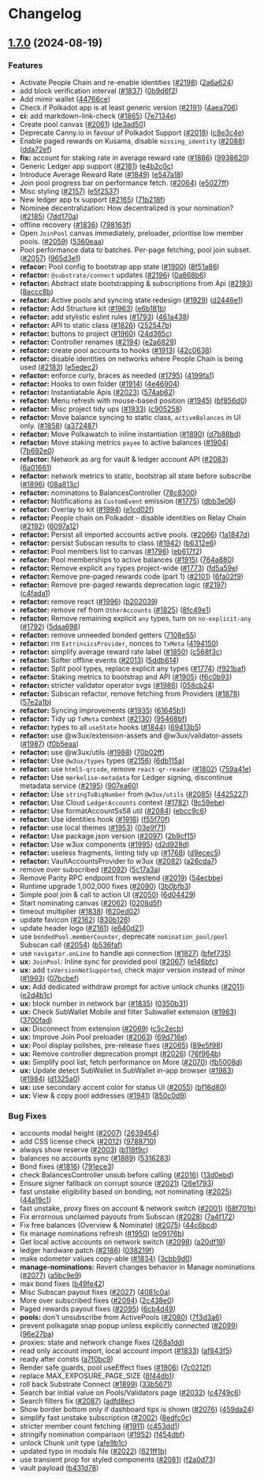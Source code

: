 # Changelog

## [1.7.0](https://github.com/mimir-labs/polkadot-staking-dashboard/compare/v1.6.0...v1.7.0) (2024-08-19)


### Features

* Activate People Chain and re-enable identities ([#2198](https://github.com/mimir-labs/polkadot-staking-dashboard/issues/2198)) ([2a6a624](https://github.com/mimir-labs/polkadot-staking-dashboard/commit/2a6a6245037a52e4a2666712d77c48cc7eabd3c6))
* add block verification interval ([#1837](https://github.com/mimir-labs/polkadot-staking-dashboard/issues/1837)) ([0b9d6f2](https://github.com/mimir-labs/polkadot-staking-dashboard/commit/0b9d6f2d0737b0713410143bfb134bcfe5bb485d))
* Add mimir wallet ([44766ce](https://github.com/mimir-labs/polkadot-staking-dashboard/commit/44766ce31d3f5f3786a06b675793011d2363a30e))
* Check if Polkadot app is at least generic version ([#2191](https://github.com/mimir-labs/polkadot-staking-dashboard/issues/2191)) ([4aea706](https://github.com/mimir-labs/polkadot-staking-dashboard/commit/4aea706af315d816c0c31003b46b5139937b0b98))
* **ci:** add markdown-link-check ([#1865](https://github.com/mimir-labs/polkadot-staking-dashboard/issues/1865)) ([7e7134e](https://github.com/mimir-labs/polkadot-staking-dashboard/commit/7e7134ea2a42ec56d095e0809a4eaa05f94ad793))
* Create pool canvas ([#2061](https://github.com/mimir-labs/polkadot-staking-dashboard/issues/2061)) ([de3ad50](https://github.com/mimir-labs/polkadot-staking-dashboard/commit/de3ad50ed2eda49a0378a26c22fb8a48fdc9e305))
* Deprecate Canny.io in favour of Polkadot Support ([#2018](https://github.com/mimir-labs/polkadot-staking-dashboard/issues/2018)) ([c8e3c4e](https://github.com/mimir-labs/polkadot-staking-dashboard/commit/c8e3c4ea84c643fa3b2e35f3bf932ec8d23cba57))
* Enable paged rewards on Kusama, disable `missing_identity` ([#2088](https://github.com/mimir-labs/polkadot-staking-dashboard/issues/2088)) ([dda72ef](https://github.com/mimir-labs/polkadot-staking-dashboard/commit/dda72efb2f6569ecca99c67258d8ab732371f07b))
* **fix:** account for staking rate in average reward rate ([#1886](https://github.com/mimir-labs/polkadot-staking-dashboard/issues/1886)) ([9938620](https://github.com/mimir-labs/polkadot-staking-dashboard/commit/9938620ee417bd42761a6e63828e3dd3ab8e7ee2))
* Generic Ledger app support ([#2181](https://github.com/mimir-labs/polkadot-staking-dashboard/issues/2181)) ([e4b2c0c](https://github.com/mimir-labs/polkadot-staking-dashboard/commit/e4b2c0cc13490605a148578f4f79cbd809042d66))
* Introduce Average Reward Rate  ([#1849](https://github.com/mimir-labs/polkadot-staking-dashboard/issues/1849)) ([e547a18](https://github.com/mimir-labs/polkadot-staking-dashboard/commit/e547a1862ec27de233434f181322b7bd984bc665))
* Join pool progress bar on performance fetch. ([#2064](https://github.com/mimir-labs/polkadot-staking-dashboard/issues/2064)) ([e5027ff](https://github.com/mimir-labs/polkadot-staking-dashboard/commit/e5027fffc3151dbdf0c4b7cce09f37aaeb184971))
* Misc styling ([#2157](https://github.com/mimir-labs/polkadot-staking-dashboard/issues/2157)) ([e5f2537](https://github.com/mimir-labs/polkadot-staking-dashboard/commit/e5f2537e35b791565f4e652db622ce48b0722a33))
* New ledger app tx support ([#2165](https://github.com/mimir-labs/polkadot-staking-dashboard/issues/2165)) ([71b218f](https://github.com/mimir-labs/polkadot-staking-dashboard/commit/71b218fc6a8f087f31e66a4499d540cf03d2a768))
* Nominee decentralization: How decentralized is your nomination? ([#2185](https://github.com/mimir-labs/polkadot-staking-dashboard/issues/2185)) ([7dd170a](https://github.com/mimir-labs/polkadot-staking-dashboard/commit/7dd170a7a50cf1e6b41c5f68d65fcf9743acc8da))
* offline recovery ([#1836](https://github.com/mimir-labs/polkadot-staking-dashboard/issues/1836)) ([798163f](https://github.com/mimir-labs/polkadot-staking-dashboard/commit/798163f95f1ea96ce612e9d43d1ec7cf38c71b2e))
* Open `JoinPool` canvas immediately,  preloader, prioritise low member pools. ([#2059](https://github.com/mimir-labs/polkadot-staking-dashboard/issues/2059)) ([5360eaa](https://github.com/mimir-labs/polkadot-staking-dashboard/commit/5360eaa17ef08b6b602d21967d9174f2eed9cf83))
* Pool performance data to batches. Per-page fetching, pool join subset. ([#2057](https://github.com/mimir-labs/polkadot-staking-dashboard/issues/2057)) ([965d3e1](https://github.com/mimir-labs/polkadot-staking-dashboard/commit/965d3e182c77e0b6d46c2d1c603e74a30cd7be92))
* **refacor:** Pool config to bootstrap app state ([#1900](https://github.com/mimir-labs/polkadot-staking-dashboard/issues/1900)) ([8f51a86](https://github.com/mimir-labs/polkadot-staking-dashboard/commit/8f51a8672b843b7cd7172144e2157148d03325ca))
* **refactor:** `@substrate/connect` updates ([#2196](https://github.com/mimir-labs/polkadot-staking-dashboard/issues/2196)) ([0a868b6](https://github.com/mimir-labs/polkadot-staking-dashboard/commit/0a868b6c16cc0d0485ea8771c18e70a84ec1639a))
* **refactor:** Abstract state bootstrapping & subscriptions from Api ([#2193](https://github.com/mimir-labs/polkadot-staking-dashboard/issues/2193)) ([8accc8b](https://github.com/mimir-labs/polkadot-staking-dashboard/commit/8accc8bc5ba0ac8c39bfd0b5815ad85fd3b08991))
* **refactor:** Active pools and syncing state redesign ([#1929](https://github.com/mimir-labs/polkadot-staking-dashboard/issues/1929)) ([d2446e1](https://github.com/mimir-labs/polkadot-staking-dashboard/commit/d2446e1140fff47424984ec37e6233388b9f542b))
* **refactor:** Add Structure kit ([#1963](https://github.com/mimir-labs/polkadot-staking-dashboard/issues/1963)) ([e6b181b](https://github.com/mimir-labs/polkadot-staking-dashboard/commit/e6b181be92c4abf706fd3b7bbe43bbf86abb6318))
* **refactor:** add stylistic eslint rules ([#1793](https://github.com/mimir-labs/polkadot-staking-dashboard/issues/1793)) ([461a438](https://github.com/mimir-labs/polkadot-staking-dashboard/commit/461a438cbf05b7a104efea52857356733773121a))
* **refactor:** API to static class ([#1826](https://github.com/mimir-labs/polkadot-staking-dashboard/issues/1826)) ([252547b](https://github.com/mimir-labs/polkadot-staking-dashboard/commit/252547ba299c3d5ecff773da4da47a458bd27cae))
* **refactor:** buttons to project ([#1960](https://github.com/mimir-labs/polkadot-staking-dashboard/issues/1960)) ([24d365c](https://github.com/mimir-labs/polkadot-staking-dashboard/commit/24d365cc7bc4ec42ff7240a5fd7d0b24285b94d4))
* **refactor:** Controller renames ([#2194](https://github.com/mimir-labs/polkadot-staking-dashboard/issues/2194)) ([e2a6829](https://github.com/mimir-labs/polkadot-staking-dashboard/commit/e2a682948ba3e19032b753135b8dc684d1eaf84e))
* **refactor:** create pool accounts to hooks ([#1913](https://github.com/mimir-labs/polkadot-staking-dashboard/issues/1913)) ([42c0638](https://github.com/mimir-labs/polkadot-staking-dashboard/commit/42c0638f464662e741085966a886bb2fdf00c4b2))
* **refactor:** disable identities on networks where People Chain is being used ([#2183](https://github.com/mimir-labs/polkadot-staking-dashboard/issues/2183)) ([e5edec2](https://github.com/mimir-labs/polkadot-staking-dashboard/commit/e5edec27f20c3a26d1c3398195311ccd49cfd57e))
* **refactor:** enforce curly, braces as needed ([#1795](https://github.com/mimir-labs/polkadot-staking-dashboard/issues/1795)) ([4199fa1](https://github.com/mimir-labs/polkadot-staking-dashboard/commit/4199fa1a16b39df8c47210ce4fdf9bafdb98997e))
* **refactor:** Hooks to own folder ([#1914](https://github.com/mimir-labs/polkadot-staking-dashboard/issues/1914)) ([4e46904](https://github.com/mimir-labs/polkadot-staking-dashboard/commit/4e469041aeafcddd51e2abbc36d2a453529a4bff))
* **refactor:** Instantiatable Apis ([#2023](https://github.com/mimir-labs/polkadot-staking-dashboard/issues/2023)) ([574ab62](https://github.com/mimir-labs/polkadot-staking-dashboard/commit/574ab62ad6e9e9081e90466339a69337d0fb5999))
* **refactor:** Menu refresh with mouse-based position ([#1945](https://github.com/mimir-labs/polkadot-staking-dashboard/issues/1945)) ([bf856d0](https://github.com/mimir-labs/polkadot-staking-dashboard/commit/bf856d0610a7dc2df844440ea895496e39666148))
* **refactor:** Misc project tidy ups ([#1933](https://github.com/mimir-labs/polkadot-staking-dashboard/issues/1933)) ([c905258](https://github.com/mimir-labs/polkadot-staking-dashboard/commit/c905258ddc5587b41febfa4266fd388bf00ee75e))
* **refactor:** Move balance syncing to static class, `activeBalances` in UI only. ([#1858](https://github.com/mimir-labs/polkadot-staking-dashboard/issues/1858)) ([a372487](https://github.com/mimir-labs/polkadot-staking-dashboard/commit/a3724879f377c38baf0e9b04e03749e0e2f65ee0))
* **refactor:** Move Polkawatch to inline instantiation ([#1890](https://github.com/mimir-labs/polkadot-staking-dashboard/issues/1890)) ([d7b88bd](https://github.com/mimir-labs/polkadot-staking-dashboard/commit/d7b88bd57701c16ad143a6e2b70897b5086f82f6))
* **refactor:** Move staking metrics `payee` to active balances ([#1904](https://github.com/mimir-labs/polkadot-staking-dashboard/issues/1904)) ([7b692e0](https://github.com/mimir-labs/polkadot-staking-dashboard/commit/7b692e06006448604929ec23fe510a7c7492141b))
* **refactor:** Network as arg for vault & ledger account API ([#2083](https://github.com/mimir-labs/polkadot-staking-dashboard/issues/2083)) ([6a01661](https://github.com/mimir-labs/polkadot-staking-dashboard/commit/6a01661ae6cc03eb8c8bc8bc0448b5435a583ca3))
* **refactor:** network metrics to static, bootstrap all state before subscribe ([#1896](https://github.com/mimir-labs/polkadot-staking-dashboard/issues/1896)) ([08a813c](https://github.com/mimir-labs/polkadot-staking-dashboard/commit/08a813c7d47d2055984f7d32c1d8b34bec9791f4))
* **refactor:** nominatons to BalancesController ([78c8300](https://github.com/mimir-labs/polkadot-staking-dashboard/commit/78c8300dd1046a261dfda888f9d5ac4d0c916e20))
* **refactor:** Notifications as `CustomEvent` emission ([#1775](https://github.com/mimir-labs/polkadot-staking-dashboard/issues/1775)) ([dbb3e06](https://github.com/mimir-labs/polkadot-staking-dashboard/commit/dbb3e06859f19f878b4afbd0d372c9b12a9ffc97))
* **refactor:** Overlay to kit ([#1994](https://github.com/mimir-labs/polkadot-staking-dashboard/issues/1994)) ([e1cd02f](https://github.com/mimir-labs/polkadot-staking-dashboard/commit/e1cd02fca5dece54e412dbd4625c9108bbe1c394))
* **refactor:** People chain on Polkadot - disable identities on Relay Chain ([#2192](https://github.com/mimir-labs/polkadot-staking-dashboard/issues/2192)) ([6097a12](https://github.com/mimir-labs/polkadot-staking-dashboard/commit/6097a12b36177fbf84f1cf565233d3f36b72a6d9))
* **refactor:** Persist all imported accounts active pools. ([#2066](https://github.com/mimir-labs/polkadot-staking-dashboard/issues/2066)) ([1a1847d](https://github.com/mimir-labs/polkadot-staking-dashboard/commit/1a1847deb0d4763b893335293c85dbe8d3f330b1))
* **refactor:** persist Subscan results to class ([#1942](https://github.com/mimir-labs/polkadot-staking-dashboard/issues/1942)) ([b6312e6](https://github.com/mimir-labs/polkadot-staking-dashboard/commit/b6312e60c62daef57f4fe14aaa0cc04db03eeaba))
* **refactor:** Pool members list to canvas ([#1796](https://github.com/mimir-labs/polkadot-staking-dashboard/issues/1796)) ([eb617f2](https://github.com/mimir-labs/polkadot-staking-dashboard/commit/eb617f274d6df26450502cfdef4bfcda5d657de4))
* **refactor:** Pool memberships to active balances ([#1915](https://github.com/mimir-labs/polkadot-staking-dashboard/issues/1915)) ([764a880](https://github.com/mimir-labs/polkadot-staking-dashboard/commit/764a880e0640416a5ad88b69d2e84887624b8f11))
* **refactor:** Remove explicit `any` types project-wide ([#1773](https://github.com/mimir-labs/polkadot-staking-dashboard/issues/1773)) ([fd5a59e](https://github.com/mimir-labs/polkadot-staking-dashboard/commit/fd5a59eb5933f3ab11fd48eba8015889a7cc5325))
* **refactor:** Remove pre-paged rewards code (part 1) ([#2101](https://github.com/mimir-labs/polkadot-staking-dashboard/issues/2101)) ([6fa02f9](https://github.com/mimir-labs/polkadot-staking-dashboard/commit/6fa02f9d394930d6f339d46dfc227fc0c70795ad))
* **refactor:** Remove pre-paged rewards deprecation logic ([#2197](https://github.com/mimir-labs/polkadot-staking-dashboard/issues/2197)) ([c4fada1](https://github.com/mimir-labs/polkadot-staking-dashboard/commit/c4fada1e5a616b48fe5c3327c14282eff8f13d75))
* **refactor:** remove react ([#1996](https://github.com/mimir-labs/polkadot-staking-dashboard/issues/1996)) ([b202039](https://github.com/mimir-labs/polkadot-staking-dashboard/commit/b202039b32f504da66dbd10bb57a2f2e383f3004))
* **refactor:** remove ref from `OtherAccounts` ([#1825](https://github.com/mimir-labs/polkadot-staking-dashboard/issues/1825)) ([8fc49e1](https://github.com/mimir-labs/polkadot-staking-dashboard/commit/8fc49e180b0fcd836d8fabe6ac92cc84b6a67a0c))
* **refactor:** Remove remaining explicit `any` types, turn on `no-explicit-any` ([#1792](https://github.com/mimir-labs/polkadot-staking-dashboard/issues/1792)) ([5daa698](https://github.com/mimir-labs/polkadot-staking-dashboard/commit/5daa69827081a485d323cd51d24ab3d558954ec2))
* **refactor:** remove unneeded bonded getters ([7108e55](https://github.com/mimir-labs/polkadot-staking-dashboard/commit/7108e55d3f1aeeb07cdaa7cdb5608425b0d6641a))
* **refactor:** rm `ExtrinsicsProvider`, nonces to `TxMeta` ([4194150](https://github.com/mimir-labs/polkadot-staking-dashboard/commit/41941509cb0d930d53f3fc98a12736b0356c6846))
* **refactor:** simplify average reward rate label ([#1850](https://github.com/mimir-labs/polkadot-staking-dashboard/issues/1850)) ([c568f3c](https://github.com/mimir-labs/polkadot-staking-dashboard/commit/c568f3c32f98fc0924cf60a3f41445a3cfd0d77e))
* **refactor:** Softer offline events ([#2013](https://github.com/mimir-labs/polkadot-staking-dashboard/issues/2013)) ([5ddb614](https://github.com/mimir-labs/polkadot-staking-dashboard/commit/5ddb61435bbf4a0223c4023b6ab0e15c22dbb476))
* **refactor:** Split pool types, replace explicit any types ([#1774](https://github.com/mimir-labs/polkadot-staking-dashboard/issues/1774)) ([f921baf](https://github.com/mimir-labs/polkadot-staking-dashboard/commit/f921baf5a08b3199cd6eff19ea3fb2d2a9897fc3))
* **refactor:** Staking metrics to bootstrap and API ([#1905](https://github.com/mimir-labs/polkadot-staking-dashboard/issues/1905)) ([f6c0b93](https://github.com/mimir-labs/polkadot-staking-dashboard/commit/f6c0b93fc5fcaf2961c91cdeae770d5503766fe8))
* **refactor:** stricter validator operator svgs ([#1986](https://github.com/mimir-labs/polkadot-staking-dashboard/issues/1986)) ([058cb24](https://github.com/mimir-labs/polkadot-staking-dashboard/commit/058cb24dd52e41ebc254522e162c9ba55cb74b5b))
* **refactor:** Subscan refactor, remove fetching from Providers ([#1878](https://github.com/mimir-labs/polkadot-staking-dashboard/issues/1878)) ([57e2a1b](https://github.com/mimir-labs/polkadot-staking-dashboard/commit/57e2a1bed952b41441635dc9eba02b79d63d3fc0))
* **refactor:** Syncing improvements ([#1935](https://github.com/mimir-labs/polkadot-staking-dashboard/issues/1935)) ([61645b1](https://github.com/mimir-labs/polkadot-staking-dashboard/commit/61645b17cb8efb0a1a72532930583ab2c671c1af))
* **refactor:** Tidy up `TxMeta` context ([#2130](https://github.com/mimir-labs/polkadot-staking-dashboard/issues/2130)) ([95468bf](https://github.com/mimir-labs/polkadot-staking-dashboard/commit/95468bfcee68759560d5ea46b399d7c1756c3eaf))
* **refactor:** types to all `useState` hooks ([#1844](https://github.com/mimir-labs/polkadot-staking-dashboard/issues/1844)) ([69413b5](https://github.com/mimir-labs/polkadot-staking-dashboard/commit/69413b5cffb9202de918bbd763d9b8cc049509ef))
* **refactor:** use @w3ux/extension-assets and @w3ux/validator-assets ([#1987](https://github.com/mimir-labs/polkadot-staking-dashboard/issues/1987)) ([f0b5eaa](https://github.com/mimir-labs/polkadot-staking-dashboard/commit/f0b5eaa82b8fdeda0793d376f4c18a05358201dd))
* **refactor:** use @w3ux/utils ([#1988](https://github.com/mimir-labs/polkadot-staking-dashboard/issues/1988)) ([70b02ff](https://github.com/mimir-labs/polkadot-staking-dashboard/commit/70b02ffa860a3e230417f9a4b91f1745ac36de8f))
* **refactor:** Use `@w3ux/types` types ([#2156](https://github.com/mimir-labs/polkadot-staking-dashboard/issues/2156)) ([6db115a](https://github.com/mimir-labs/polkadot-staking-dashboard/commit/6db115a317b1ab3a8eb67e2c0cd08302af8da512))
* **refactor:** use `html5-qrcode`, remove `react-qr-reader` ([#1802](https://github.com/mimir-labs/polkadot-staking-dashboard/issues/1802)) ([759a41e](https://github.com/mimir-labs/polkadot-staking-dashboard/commit/759a41ed0dda7814fbf72eaf5c625a93fc95af4b))
* **refactor:** Use `merkelise-metadata` for Ledger signing, discontinue metadata service ([#2195](https://github.com/mimir-labs/polkadot-staking-dashboard/issues/2195)) ([907ea60](https://github.com/mimir-labs/polkadot-staking-dashboard/commit/907ea603d062af4b0fdaee762e69d106da08b0ac))
* **refactor:** Use `stringToBigNumber` from `@w3ux/utils` ([#2085](https://github.com/mimir-labs/polkadot-staking-dashboard/issues/2085)) ([4425227](https://github.com/mimir-labs/polkadot-staking-dashboard/commit/44252276b95519fc87be89646917eb5fb55680f4))
* **refactor:** Use Cloud `LedgerAccounts` context ([#1782](https://github.com/mimir-labs/polkadot-staking-dashboard/issues/1782)) ([9c59ebe](https://github.com/mimir-labs/polkadot-staking-dashboard/commit/9c59ebeaa7d83dfe45bd21ed7c0df552fab9f13a))
* **refactor:** Use formatAccountSs58 util ([#2084](https://github.com/mimir-labs/polkadot-staking-dashboard/issues/2084)) ([ebcc9c6](https://github.com/mimir-labs/polkadot-staking-dashboard/commit/ebcc9c66babf6b2ce6b3959bf66041d899d2c795))
* **refactor:** Use identities hook ([#1916](https://github.com/mimir-labs/polkadot-staking-dashboard/issues/1916)) ([f55f70f](https://github.com/mimir-labs/polkadot-staking-dashboard/commit/f55f70f165a26615ad3046f30ad4ca50ca62ba96))
* **refactor:** use local themes ([#1953](https://github.com/mimir-labs/polkadot-staking-dashboard/issues/1953)) ([03e9f71](https://github.com/mimir-labs/polkadot-staking-dashboard/commit/03e9f7172a73d74b20fee0831bfd8fdc154f43c2))
* **refactor:** Use package.json version ([#2097](https://github.com/mimir-labs/polkadot-staking-dashboard/issues/2097)) ([2b9cf15](https://github.com/mimir-labs/polkadot-staking-dashboard/commit/2b9cf1526c6f829a9514dcebfd1f9f6140ee4c5d))
* **refactor:** Use w3ux components ([#1995](https://github.com/mimir-labs/polkadot-staking-dashboard/issues/1995)) ([d2d928d](https://github.com/mimir-labs/polkadot-staking-dashboard/commit/d2d928df5945abd73efda33775c02c457b8f948b))
* **refactor:** useless fragments, linting tidy up ([#1768](https://github.com/mimir-labs/polkadot-staking-dashboard/issues/1768)) ([d9ecec5](https://github.com/mimir-labs/polkadot-staking-dashboard/commit/d9ecec52807cbc62b071f2abc2e6c4f1b6b2d177))
* **refactor:** VaultAccountsProvider to w3ux ([#2082](https://github.com/mimir-labs/polkadot-staking-dashboard/issues/2082)) ([a26cda7](https://github.com/mimir-labs/polkadot-staking-dashboard/commit/a26cda7597e05b53f846ae0e535163ca890e4783))
* remove over subscribed ([#2092](https://github.com/mimir-labs/polkadot-staking-dashboard/issues/2092)) ([5c17a3a](https://github.com/mimir-labs/polkadot-staking-dashboard/commit/5c17a3af0f049333b69e4c0364a092d905a438a7))
* Remove Parity RPC endpoint from westend ([#2019](https://github.com/mimir-labs/polkadot-staking-dashboard/issues/2019)) ([54ecbbe](https://github.com/mimir-labs/polkadot-staking-dashboard/commit/54ecbbeb66382d86c59641c90bafa2239574a214))
* Runtime upgrade 1,002,000 fixes ([#2090](https://github.com/mimir-labs/polkadot-staking-dashboard/issues/2090)) ([3b0bfb3](https://github.com/mimir-labs/polkadot-staking-dashboard/commit/3b0bfb380510cea5a882ddd3e72b9fa60184ec7d))
* Simple pool join & call to action UI ([#2050](https://github.com/mimir-labs/polkadot-staking-dashboard/issues/2050)) ([6d04429](https://github.com/mimir-labs/polkadot-staking-dashboard/commit/6d0442947b4322ec949bbb88e82b24720dce4143))
* Start nominating canvas ([#2062](https://github.com/mimir-labs/polkadot-staking-dashboard/issues/2062)) ([0208d5f](https://github.com/mimir-labs/polkadot-staking-dashboard/commit/0208d5fc5658bc375eeef3aa853954c05290796f))
* timeout multiplier ([#1838](https://github.com/mimir-labs/polkadot-staking-dashboard/issues/1838)) ([620ed02](https://github.com/mimir-labs/polkadot-staking-dashboard/commit/620ed027f88874afd0246cba6425f971a522b4ba))
* update favicon ([#2162](https://github.com/mimir-labs/polkadot-staking-dashboard/issues/2162)) ([830b126](https://github.com/mimir-labs/polkadot-staking-dashboard/commit/830b1266b2becbd2d5782c3721b6252b8a9803ba))
* update header logo ([#2161](https://github.com/mimir-labs/polkadot-staking-dashboard/issues/2161)) ([e640d21](https://github.com/mimir-labs/polkadot-staking-dashboard/commit/e640d210003afcd67760e7ab63457e3aff3bbfa9))
* use `bondedPool.memberCounter`, deprecate `nomination_pool/pool` Subscan call ([#2054](https://github.com/mimir-labs/polkadot-staking-dashboard/issues/2054)) ([b536faf](https://github.com/mimir-labs/polkadot-staking-dashboard/commit/b536faf8fc410c8291dea84fa2b96189ab2c8e76))
* use `navigator.onLine` to handle api connection ([#1827](https://github.com/mimir-labs/polkadot-staking-dashboard/issues/1827)) ([bfef735](https://github.com/mimir-labs/polkadot-staking-dashboard/commit/bfef73520220d69841f33a4a001106b23490a103))
* **ux:** `JoinPool`:  Inline sync for provided pool ([#2067](https://github.com/mimir-labs/polkadot-staking-dashboard/issues/2067)) ([e146bfc](https://github.com/mimir-labs/polkadot-staking-dashboard/commit/e146bfcb15df96cd0a10fe1d268e3eab343ef1d1))
* **ux:** add `txVersionNotSupported`, check major version instead of minor ([#1993](https://github.com/mimir-labs/polkadot-staking-dashboard/issues/1993)) ([07bcbef](https://github.com/mimir-labs/polkadot-staking-dashboard/commit/07bcbef1db97f967c9ea3128d89837151632e354))
* **ux:** Add dedicated withdraw prompt for active unlock chunks ([#2011](https://github.com/mimir-labs/polkadot-staking-dashboard/issues/2011)) ([e2d4b1c](https://github.com/mimir-labs/polkadot-staking-dashboard/commit/e2d4b1c13ae9d78764b2c4efe7bef13eb8030a33))
* **ux:** block number in network bar ([#1835](https://github.com/mimir-labs/polkadot-staking-dashboard/issues/1835)) ([0350b31](https://github.com/mimir-labs/polkadot-staking-dashboard/commit/0350b31234534c3c0a5d05ecd7d8db91dd218081))
* **ux:** Check SubWallet Mobile and filter Subwallet extension ([#1983](https://github.com/mimir-labs/polkadot-staking-dashboard/issues/1983)) ([3700fad](https://github.com/mimir-labs/polkadot-staking-dashboard/commit/3700fad464318bb7befd75ff254921c085cb194d))
* **ux:** Disconnect from extension ([#2069](https://github.com/mimir-labs/polkadot-staking-dashboard/issues/2069)) ([c5c2ecb](https://github.com/mimir-labs/polkadot-staking-dashboard/commit/c5c2ecb54d31b59cc4db3bdb20b55e48cc01160a))
* **ux:** Improve Join Pool preloader ([#2063](https://github.com/mimir-labs/polkadot-staking-dashboard/issues/2063)) ([69d716e](https://github.com/mimir-labs/polkadot-staking-dashboard/commit/69d716e2e99a6f32e45407362d951352fd6a884f))
* **ux:** Pool display polishes, pre-release fixes ([#2065](https://github.com/mimir-labs/polkadot-staking-dashboard/issues/2065)) ([89e5f98](https://github.com/mimir-labs/polkadot-staking-dashboard/commit/89e5f98dd146d4838b9580a857eddfa73090762f))
* **ux:** Remove controller deprecation prompt ([#2026](https://github.com/mimir-labs/polkadot-staking-dashboard/issues/2026)) ([76f964b](https://github.com/mimir-labs/polkadot-staking-dashboard/commit/76f964bdfbab2791a02ce420cb1a3f52b1f6d1d2))
* **ux:** Simplify pool list, fetch performance on More ([#2070](https://github.com/mimir-labs/polkadot-staking-dashboard/issues/2070)) ([fb5008d](https://github.com/mimir-labs/polkadot-staking-dashboard/commit/fb5008d0ebae166943ee6b3749f4c350758c9315))
* **ux:** Update detect SubWallet in SubWallet in-app browser ([#1983](https://github.com/mimir-labs/polkadot-staking-dashboard/issues/1983)) ([#1984](https://github.com/mimir-labs/polkadot-staking-dashboard/issues/1984)) ([d1325a0](https://github.com/mimir-labs/polkadot-staking-dashboard/commit/d1325a0ceab7216907df44316fe1a0b7c71a9b06))
* **ux:** use secondary accent color for status UI ([#2055](https://github.com/mimir-labs/polkadot-staking-dashboard/issues/2055)) ([bf16d80](https://github.com/mimir-labs/polkadot-staking-dashboard/commit/bf16d80a661ca1d1cd0cf038bcff4525fbff19c8))
* **ux:** View & copy pool addresses ([#1941](https://github.com/mimir-labs/polkadot-staking-dashboard/issues/1941)) ([850c0d9](https://github.com/mimir-labs/polkadot-staking-dashboard/commit/850c0d9d6c8d8f481a4a5ca59616b7b0ce34b14f))


### Bug Fixes

* accounts modal height ([#2007](https://github.com/mimir-labs/polkadot-staking-dashboard/issues/2007)) ([2639454](https://github.com/mimir-labs/polkadot-staking-dashboard/commit/2639454df59c99206035f650186eac21edb45ffd))
* add CSS license check ([#2012](https://github.com/mimir-labs/polkadot-staking-dashboard/issues/2012)) ([9788710](https://github.com/mimir-labs/polkadot-staking-dashboard/commit/97887101676832f22f06159f1f4f191084cc6f39))
* always show reserve ([#2003](https://github.com/mimir-labs/polkadot-staking-dashboard/issues/2003)) ([b118f9c](https://github.com/mimir-labs/polkadot-staking-dashboard/commit/b118f9c65bded8f6b5afdb66e0432032d76ec2c4))
* balances no accounts sync ([#1889](https://github.com/mimir-labs/polkadot-staking-dashboard/issues/1889)) ([5316283](https://github.com/mimir-labs/polkadot-staking-dashboard/commit/5316283029f9a28003bb25814623f768f3294fb8))
* Bond fixes ([#1816](https://github.com/mimir-labs/polkadot-staking-dashboard/issues/1816)) ([791ece3](https://github.com/mimir-labs/polkadot-staking-dashboard/commit/791ece366b7319a054f78a1d9b10f9891214c853))
* check BalancesController unsub before calling ([#2016](https://github.com/mimir-labs/polkadot-staking-dashboard/issues/2016)) ([13d0ebd](https://github.com/mimir-labs/polkadot-staking-dashboard/commit/13d0ebd5f9c2481e9c211925b7cf97293c29f10a))
* Ensure signer fallback on corrupt source ([#2021](https://github.com/mimir-labs/polkadot-staking-dashboard/issues/2021)) ([26e1793](https://github.com/mimir-labs/polkadot-staking-dashboard/commit/26e179389a2c8b8823e743a6ae1ae89f26a66744))
* fast unstake eligibility based on bonding, not nominating ([#2025](https://github.com/mimir-labs/polkadot-staking-dashboard/issues/2025)) ([44a19c1](https://github.com/mimir-labs/polkadot-staking-dashboard/commit/44a19c13b58f40ced422a4402a15ce8a3a591871))
* fast unstake, proxy fixes on account & network switch ([#2001](https://github.com/mimir-labs/polkadot-staking-dashboard/issues/2001)) ([68f701b](https://github.com/mimir-labs/polkadot-staking-dashboard/commit/68f701ba7f808607ee8e0f6cfb3b3dce9fcc37f0))
* Fix errornous unclaimed payouts from Subscan ([#2028](https://github.com/mimir-labs/polkadot-staking-dashboard/issues/2028)) ([7a4f172](https://github.com/mimir-labs/polkadot-staking-dashboard/commit/7a4f172c176eb7767b957487347bfc0e197fa490))
* Fix free balances (Overview & Nominate) ([#2075](https://github.com/mimir-labs/polkadot-staking-dashboard/issues/2075)) ([44c6bcd](https://github.com/mimir-labs/polkadot-staking-dashboard/commit/44c6bcdd94b1bb15b8c80c6cd06bf3f6acc90aab))
* fix manage nominations refresh ([#1950](https://github.com/mimir-labs/polkadot-staking-dashboard/issues/1950)) ([e09176b](https://github.com/mimir-labs/polkadot-staking-dashboard/commit/e09176bd74f4f78b1d8c2fb2779c77967a9f1c5d))
* Get local active accounts on network switch ([#2098](https://github.com/mimir-labs/polkadot-staking-dashboard/issues/2098)) ([a20df19](https://github.com/mimir-labs/polkadot-staking-dashboard/commit/a20df19e2d0d9b70a87ab2a34d5972bbc74c22d2))
* ledger hardware patch ([#2186](https://github.com/mimir-labs/polkadot-staking-dashboard/issues/2186)) ([038219f](https://github.com/mimir-labs/polkadot-staking-dashboard/commit/038219f4305c48aca3bf6209b0727e05da98d76c))
* make odometer values copy-able ([#1834](https://github.com/mimir-labs/polkadot-staking-dashboard/issues/1834)) ([3cbb9d0](https://github.com/mimir-labs/polkadot-staking-dashboard/commit/3cbb9d00992848a7eee7c7c118548336bee2cd47))
* **manage-nominations:** Revert changes behavior in Manage nominations ([#2077](https://github.com/mimir-labs/polkadot-staking-dashboard/issues/2077)) ([a5bc9e9](https://github.com/mimir-labs/polkadot-staking-dashboard/commit/a5bc9e91dee0a4412b449158d8eeca34c5d20e05))
* max bond fixes ([b49fe42](https://github.com/mimir-labs/polkadot-staking-dashboard/commit/b49fe423074e8032984bb0fc53476d3e43838eda))
* Misc Subscan payout fixes ([#2027](https://github.com/mimir-labs/polkadot-staking-dashboard/issues/2027)) ([4081c0a](https://github.com/mimir-labs/polkadot-staking-dashboard/commit/4081c0a938aee6ffdadd5683789fb010051fb533))
* More over subscribed fixes ([#2094](https://github.com/mimir-labs/polkadot-staking-dashboard/issues/2094)) ([2c438e0](https://github.com/mimir-labs/polkadot-staking-dashboard/commit/2c438e0681d538cdabdf7357f85340c88d71e890))
* Paged rewards payout fixes ([#2095](https://github.com/mimir-labs/polkadot-staking-dashboard/issues/2095)) ([6cb4d49](https://github.com/mimir-labs/polkadot-staking-dashboard/commit/6cb4d4971130e2e9f676cbc6a1a18465f1f0a09b))
* **pools:** don't unsubscribe from ActivePools  ([#2080](https://github.com/mimir-labs/polkadot-staking-dashboard/issues/2080)) ([7f3d3a6](https://github.com/mimir-labs/polkadot-staking-dashboard/commit/7f3d3a62425c0502291d13695bec435fb3f69b67))
* prevent polkagate snap popup unless explicitly connected ([#2099](https://github.com/mimir-labs/polkadot-staking-dashboard/issues/2099)) ([96e27ba](https://github.com/mimir-labs/polkadot-staking-dashboard/commit/96e27ba741e29a8165fef37225ea3433fde4f378))
* proxies: state and network change fixes ([268a1dd](https://github.com/mimir-labs/polkadot-staking-dashboard/commit/268a1dd8d45e0ea5b751547b405e10c2cda15731))
* read only account import, local account import ([#1833](https://github.com/mimir-labs/polkadot-staking-dashboard/issues/1833)) ([af843f5](https://github.com/mimir-labs/polkadot-staking-dashboard/commit/af843f5d706f5123ea54a54b811b56d2f7cf8d24))
* ready after consts ([a7f0bc9](https://github.com/mimir-labs/polkadot-staking-dashboard/commit/a7f0bc9dfd434bbcd653912a5897f7b6e2acd097))
* Render safe guards, pool useEffect fixes  ([#1906](https://github.com/mimir-labs/polkadot-staking-dashboard/issues/1906)) ([7c0212f](https://github.com/mimir-labs/polkadot-staking-dashboard/commit/7c0212f428e56b2eba9c735a6299c3661dd47b25))
* replace MAX_EXPOSURE_PAGE_SIZE ([8f44db1](https://github.com/mimir-labs/polkadot-staking-dashboard/commit/8f44db1d69c91277b446ed1c9ccdbc231495ba85))
* roll back Substrate Connect ([#1899](https://github.com/mimir-labs/polkadot-staking-dashboard/issues/1899)) ([33b5671](https://github.com/mimir-labs/polkadot-staking-dashboard/commit/33b5671caf5ec09240e164e82618efb15deebe81))
* Search bar initial value on Pools/Validators page ([#2032](https://github.com/mimir-labs/polkadot-staking-dashboard/issues/2032)) ([c4749c6](https://github.com/mimir-labs/polkadot-staking-dashboard/commit/c4749c6e7ca338a9f3fd3299ebb53bbf45c3de07))
* Search filters fix ([#2087](https://github.com/mimir-labs/polkadot-staking-dashboard/issues/2087)) ([adfd8ec](https://github.com/mimir-labs/polkadot-staking-dashboard/commit/adfd8ec5659082877fac872f841754d78296b449))
* Show border bottom only if dashboard tips is shown ([#2076](https://github.com/mimir-labs/polkadot-staking-dashboard/issues/2076)) ([459da24](https://github.com/mimir-labs/polkadot-staking-dashboard/commit/459da2477b5f1e032cf974ccb819be85a7a682be))
* simplify fast unstake subscription ([#2002](https://github.com/mimir-labs/polkadot-staking-dashboard/issues/2002)) ([8edfc0c](https://github.com/mimir-labs/polkadot-staking-dashboard/commit/8edfc0c8881d8736087539d906641b3c950a7afc))
* stricter member count fetching ([#1911](https://github.com/mimir-labs/polkadot-staking-dashboard/issues/1911)) ([c453dd1](https://github.com/mimir-labs/polkadot-staking-dashboard/commit/c453dd1e07016b46425938a26615138d361819de))
* stringify nomination comparison ([#1952](https://github.com/mimir-labs/polkadot-staking-dashboard/issues/1952)) ([f454dbf](https://github.com/mimir-labs/polkadot-staking-dashboard/commit/f454dbf4ee14745c6791b2d5ec763ad0a77d6fc2))
* unlock Chunk unit type ([afe9b1c](https://github.com/mimir-labs/polkadot-staking-dashboard/commit/afe9b1c0256eb9840a375f1d7574895a07ba0f4a))
* updated typo in modals file ([#2022](https://github.com/mimir-labs/polkadot-staking-dashboard/issues/2022)) ([621ff1b](https://github.com/mimir-labs/polkadot-staking-dashboard/commit/621ff1b218410c2aa314680a1d0852bfd8f911a0))
* use transient prop for styled components ([#2081](https://github.com/mimir-labs/polkadot-staking-dashboard/issues/2081)) ([f2a0d73](https://github.com/mimir-labs/polkadot-staking-dashboard/commit/f2a0d73a172d815cd8d12207320947b82a24dc99))
* vault payload ([b431d78](https://github.com/mimir-labs/polkadot-staking-dashboard/commit/b431d78c07c12723a976be6f997d061d505321f8))
